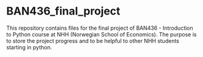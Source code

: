 # BAN436_final_project
This repository contains files for the final project of BAN436 - Introduction to Python course at NHH (Norwegian School of Economics). The purpose is to store the project progress and to be helpful to other NHH students starting in python.
